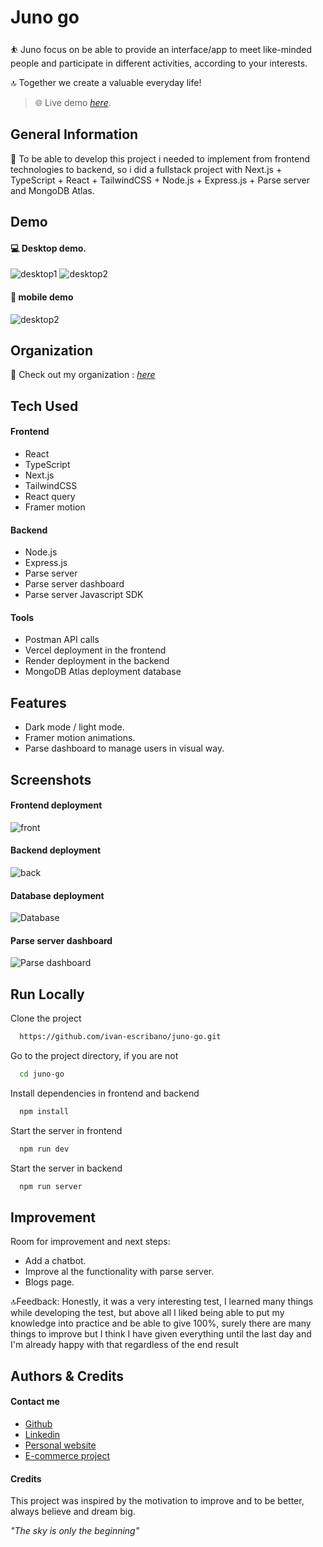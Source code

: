 # Juno go

⛹ Juno focus on be able to provide an interface/app to meet like-minded people and participate in different activities, according to your interests. 

🔝 Together we create a valuable everyday life!

> 🌐 Live demo [_here_](https://juno-go-ivan.vercel.app).

## General Information

🤖 To be able to develop this project i needed to implement from frontend technologies to backend, so i did a fullstack project with Next.js + TypeScript + React + TailwindCSS + Node.js + Express.js + Parse server and MongoDB Atlas.

## Demo

#### 💻 Desktop demo.
![desktop1](https://res.cloudinary.com/dlpvgtdlv/image/upload/v1669161619/juno-go/desktop-gif_xbpapf.gif)
![desktop2](https://res.cloudinary.com/dlpvgtdlv/image/upload/v1669161992/juno-go/desktop2_kichlu.gif)


#### 📱 mobile demo
![desktop2](https://res.cloudinary.com/dlpvgtdlv/image/upload/v1669162442/juno-go/mobile2_ww2cxs.gif)

## Organization
📝 Check out my organization : [_here_](https://sour-linen-3ee.notion.site/JUNO-LIFE-9f92e7c6a37c4a20b8ad39ab2b2d23f2) 

## Tech Used

#### Frontend
- React
- TypeScript
- Next.js
- TailwindCSS
- React query
- Framer motion

#### Backend
- Node.js
- Express.js
- Parse server
- Parse server dashboard
- Parse server Javascript SDK

#### Tools
- Postman API calls
- Vercel deployment in the frontend
- Render deployment in the backend
- MongoDB Atlas deployment database


## Features

- Dark mode / light mode.
- Framer motion animations.
- Parse dashboard to manage users in visual way.


## Screenshots

#### Frontend deployment
![front](https://res.cloudinary.com/dlpvgtdlv/image/upload/v1669163428/juno-go/vercel_deploy_egit5v.jpg)


#### Backend deployment
![back](https://res.cloudinary.com/dlpvgtdlv/image/upload/v1669163428/juno-go/render_deploy_sanfwr.jpg)

#### Database deployment
![Database](https://res.cloudinary.com/dlpvgtdlv/image/upload/v1669163428/juno-go/atlas_iq5mrg.jpg)

#### Parse server dashboard
![Parse dashboard](https://res.cloudinary.com/dlpvgtdlv/image/upload/v1669163579/juno-go/_parse_server_wbxeuq.jpg)



## Run Locally

Clone the project

```bash
  https://github.com/ivan-escribano/juno-go.git
```

Go to the project directory, if you are not
```bash
  cd juno-go
```

Install dependencies in frontend and backend 

```bash
  npm install
```

Start the server in frontend

```bash
  npm run dev
```

Start the server in backend
```bash
  npm run server
```
## Improvement
Room for improvement and next steps:

- Add a chatbot.
- Improve al the functionality with parse server.
- Blogs page.

🔝Feedback: 
Honestly, it was a very interesting test, I learned many things while developing the test, but above all I liked being able to put my knowledge into practice and be able to give 100%, surely there are many things to improve but I think I have given everything until the last day and I'm already happy with that regardless of the end result

## Authors & Credits
#### Contact me
- [Github](https://github.com/ivan-escribano)
- [Linkedin](https://github.com/ivan-escribano)
- [Personal website](https://personal-website-ivan-escribano.vercel.app)
- [E-commerce project](https://react-ecommerce-mobile-ivan.vercel.app/)


#### Credits
This project was inspired by the motivation to improve and to be better, always believe and dream big.

*"The sky is only the beginning"*
